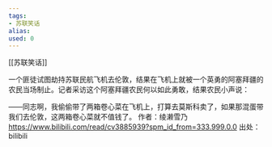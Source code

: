 ```yaml
---
tags: 
- 苏联笑话 
alias:
used: 0
---
```

[[苏联笑话]]


一个匪徒试图劫持苏联民航飞机去伦敦，结果在飞机上就被一个英勇的阿塞拜疆的农民当场制止。记者采访这个阿塞拜疆农民何以如此勇敢，结果农民小声说：

——同志啊，我偷偷带了两箱卷心菜在飞机上，打算去莫斯科卖了，如果那混蛋带我们去伦敦，这两箱卷心菜就不值钱了。 作者：绫濑雪乃 https://www.bilibili.com/read/cv3885939?spm_id_from=333.999.0.0 出处：bilibili



